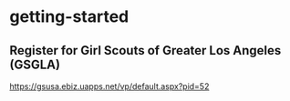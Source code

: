 # getting-started
## Register for Girl Scouts of Greater Los Angeles (GSGLA)
https://gsusa.ebiz.uapps.net/vp/default.aspx?pid=52
